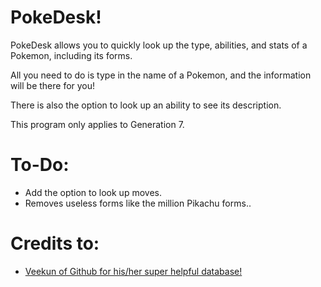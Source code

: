 # PokeDesk!

PokeDesk allows you to quickly look up the type, abilities, and stats of a Pokemon, including its forms.

All you need to do is type in the name of a Pokemon, and the information will be there for you!

There is also the option to look up an ability to see its description. 

This program only applies to Generation 7.

# To-Do:

* Add the option to look up moves.
* Removes useless forms like the million Pikachu forms..

# Credits to:

* [Veekun of Github for his/her super helpful database!](https://github.com/veekun/pokedex/tree/master/pokedex/data/csv)

